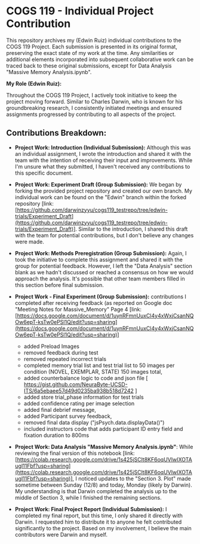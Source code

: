 # COGS 119 - Individual Project Contribution
This repository archives my (Edwin Ruiz) individual contributions to the COGS 119 Project. Each submission is presented in its original format, preserving the exact state of my work at the time. Any similarities or additional elements incorporated into subsequent collaborative work can be traced back to these original submissions, except for Data Analysis "Massive Memory Analysis.ipynb".


**My Role (Edwin Ruiz):**

Throughout the COGS 119 Project, I actively took initiative to keep the project moving forward. Similar to Charles Darwin, who is known for his groundbreaking research, I consistently initiated meetings and ensured assignments progressed by contributing to all aspects of the project. 

## Contributions Breakdown:

* **Project Work: Introduction (Individual Submission):** Although this was an individual assignment, I wrote the introduction and shared it with the team with the intention of receiving their input and improvements. While I'm unsure what they submitted, I haven't received any contributions to this specific document.

* **Project Work: Experiment Draft (Group Submission):** We began by forking the provided project repository and created our own branch. My individual work can be found on the "Edwin" branch within the forked repository [link: [https://github.com/darwinzyyu/cogs119_testrepo/tree/edwin-trials/Experiment_Draft](https://github.com/darwinzyyu/cogs119_testrepo/tree/edwin-trials/Experiment_Draft)]. Similar to the introduction, I shared this draft with the team for potential contributions, but I don't believe any changes were made.
  
* **Project Work: Methods Preregistration (Group Submission):** Again, I took the initiative to complete this assignment and shared it with the group for potential feedback. However, I left the "Data Analysis" section blank as we hadn't discussed or reached a consensus on how we would approach the analysis. It's possible that other team members filled in this section before final submission.

* **Project Work - Final Experiment (Group Submission):**  contributions I completed after receiving feedback (as reported on Google doc "Meeting Notes for Massive_Memory" Page 4 [link: [https://docs.google.com/document/d/1uynRFmnUuxCl4y4xWxjCsanNQOw6epT-ksTw0ePSl1Q/edit?usp=sharing](https://docs.google.com/document/d/1uynRFmnUuxCl4y4xWxjCsanNQOw6epT-ksTw0ePSl1Q/edit?usp=sharing)]
  - added Preload Images
  - removed feedback during test 
  - removed repeated incorrect trials 
  - completed memory trial list and test trial list to 50 images per condition (NOVEL, EXEMPLAR, STATE) 150 images total, 
  - added counterbalance logic to code and json file [ https://gist.github.com/NeuraByte-UCSD-ITS/6a5ebaee57d49d0235ba938b518d7242 ] 
  - added store trial_phase information for test trials
  - added confidence rating per image selection 
  - added final debrief message, 
  - added Participant survey feedback,
  - removed final data display ("jsPsych.data.displayData()")
  - included instructors code that adds participant ID entry field and fixation duration to 800ms
  
* **Project Work: Data Analysis "Massive Memory Analysis.ipynb"**:  While reviewing the final version of this notebook [link: [https://colab.research.google.com/drive/1s425jSClt8KF6oqUVIwIXOTAugl11Fbf?usp=sharing](https://colab.research.google.com/drive/1s425jSClt8KF6oqUVIwIXOTAugl11Fbf?usp=sharing)], I noticed updates to the "Section 3. Plot" made sometime between Sunday (12/8) and today, Monday (likely by Darwin). My understanding is that Darwin completed the analysis up to the middle of Section 3, while I finished the remaining sections.

  
* **Project Work: Final Project Report (Individual Submission):** I completed my final report, but this time, I only shared it directly with Darwin. I requested him to distribute it to anyone he felt contributed significantly to the project. Based on my involvement, I believe the main contributors were Darwin and myself.
